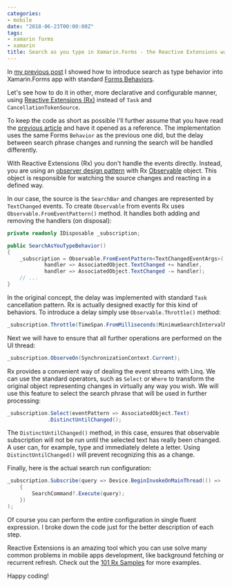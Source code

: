 ```yaml
---
categories:
- mobile
date: "2018-06-23T00:00:00Z"
tags:
- xamarin forms
- xamarin
title: Search as you type in Xamarin.Forms - the Reactive Extensions way
---
```


In [my previous post](/posts/search-as-you-type-in-xamarin-forms) I showed how to introduce search as type behavior into Xamarin.Forms app with standard [Forms Behaviors](https://docs.microsoft.com/en-us/xamarin/xamarin-forms/app-fundamentals/behaviors/).

Let's see how to do it in other, more declarative and configurable manner, using [Reactive Extensions (Rx)](https://github.com/dotnet/reactive) instead of `Task` and `CancellationTokenSource`.

To keep the code as short as possible I'll further assume that you have read the [previous article](/posts/search-as-you-type-in-xamarin-forms) and have it opened as a reference. The implementation uses the same Forms `Behavior` as the previous one did, but the delay between search phrase changes and running the search will be handled differently.

With Reactive Extensions (Rx) you don't handle the events directly. Instead, you are using an [observer design pattern](https://en.wikipedia.org/wiki/Observer_pattern) with Rx [Observable](http://reactivex.io/documentation/observable.html) object. This object is responsible for watching the source changes and reacting in a defined way.

In our case, the source is the `SearchBar` and changes are represented by `TextChanged` events. To create `Observable` from events Rx uses `Observable.FromEventPattern()` method. It handles both adding and removing the handlers (on disposal):

```csharp
private readonly IDisposable _subscription;

public SearchAsYouTypeBehavior()
{
    _subscription = Observable.FromEventPattern<TextChangedEventArgs>(
            handler => AssociatedObject.TextChanged += handler,
            handler => AssociatedObject.TextChanged -= handler);
    // ...
}
```

In the original concept, the delay was implemented with standard `Task` cancellation pattern. Rx is actually designed exactly for this kind of behaviors. To introduce a delay simply use `Observable.Throttle()` method:

```csharp
_subscription.Throttle(TimeSpan.FromMilliseconds(MinimumSearchIntervalMiliseconds));
```

Next we will have to ensure that all further operations are performed on the UI thread:

```csharp
_subscription.ObserveOn(SynchronizationContext.Current);
```

Rx provides a convenient way of dealing the event streams with Linq. We can use the standard operators, such as `Select` or `Where` to transform the original object representing changes in virtually any way you wish. We will use this feature to select the search phrase that will be used in further processing:

```csharp
_subscription.Select(eventPattern => AssociatedObject.Text)
             .DistinctUntilChanged();
```

The `DistinctUntilChanged()` method, in this case, ensures that observable subscription will not be run until the selected text has really been changed. A user can, for example, type and immediately delete a letter. Using `DistinctUntilChanged()` will prevent recognizing this as a change.

Finally, here is the actual search run configuration:

```csharp
_subscription.Subscribe(query => Device.BeginInvokeOnMainThread(() =>
    {
        SearchCommand?.Execute(query);
    })
);
```

Of course you can perform the entire configuration in single fluent expression. I broke down the code just for the better description of each step.

Reactive Extensions is an amazing tool which you can use solve many common problems in mobile apps development, like background fetching or recurrent refresh. Check out the [101 Rx Samples](http://rxwiki.wikidot.com/101samples) for more examples.

Happy coding!
